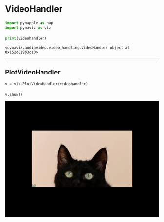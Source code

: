 # VideoHandler

```python
import pynapple as nap
import pynaviz as viz

print(videohandler)
```
```
<pynaviz.audiovideo.video_handling.VideoHandler object at 0x152d819b3c10>
```

---
## PlotVideoHandler                    

```python
v = viz.PlotVideoHandler(videohandler)

v.show()
```
![None](/_static/screenshots/test_plot_videohandler.png)

                    